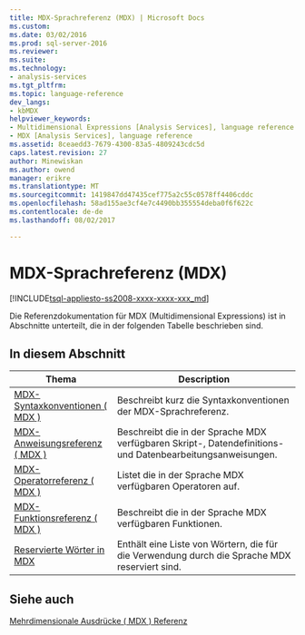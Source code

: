 ```yaml
---
title: MDX-Sprachreferenz (MDX) | Microsoft Docs
ms.custom: 
ms.date: 03/02/2016
ms.prod: sql-server-2016
ms.reviewer: 
ms.suite: 
ms.technology:
- analysis-services
ms.tgt_pltfrm: 
ms.topic: language-reference
dev_langs:
- kbMDX
helpviewer_keywords:
- Multidimensional Expressions [Analysis Services], language reference
- MDX [Analysis Services], language reference
ms.assetid: 8ceaedd3-7679-4300-83a5-4809243cdc5d
caps.latest.revision: 27
author: Minewiskan
ms.author: owend
manager: erikre
ms.translationtype: MT
ms.sourcegitcommit: 1419847dd47435cef775a2c55c0578ff4406cddc
ms.openlocfilehash: 58ad155ae3cf4e7c4490bb355554deba0f6f622c
ms.contentlocale: de-de
ms.lasthandoff: 08/02/2017

---
```

# <a name="mdx-language-reference-mdx"></a>MDX-Sprachreferenz (MDX)
[!INCLUDE[tsql-appliesto-ss2008-xxxx-xxxx-xxx_md](../includes/tsql-appliesto-ss2008-xxxx-xxxx-xxx-md.md)]

  Die Referenzdokumentation für MDX (Multidimensional Expressions) ist in Abschnitte unterteilt, die in der folgenden Tabelle beschrieben sind.  
  
## <a name="in-this-section"></a>In diesem Abschnitt  
  
|Thema|Description|  
|-----------|-----------------|  
|[MDX-Syntaxkonventionen &#40; MDX &#41;](../mdx/mdx-syntax-conventions-mdx.md)|Beschreibt kurz die Syntaxkonventionen der MDX-Sprachreferenz.|  
|[MDX-Anweisungsreferenz &#40; MDX &#41;](../mdx/mdx-statement-reference-mdx.md)|Beschreibt die in der Sprache MDX verfügbaren Skript-, Datendefinitions- und Datenbearbeitungsanweisungen.|  
|[MDX-Operatorreferenz &#40; MDX &#41;](../mdx/mdx-operator-reference-mdx.md)|Listet die in der Sprache MDX verfügbaren Operatoren auf.|  
|[MDX-Funktionsreferenz &#40; MDX &#41;](../mdx/mdx-function-reference-mdx.md)|Beschreibt die in der Sprache MDX verfügbaren Funktionen.|  
|[Reservierte Wörter in MDX](../mdx/mdx-reserved-words.md)|Enthält eine Liste von Wörtern, die für die Verwendung durch die Sprache MDX reserviert sind.|  
  
## <a name="see-also"></a>Siehe auch  
 [Mehrdimensionale Ausdrücke &#40; MDX &#41; Referenz](../mdx/multidimensional-expressions-mdx-reference.md)  
  
  

